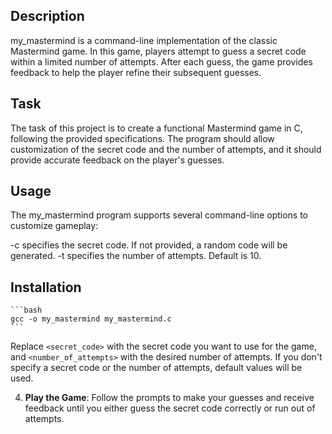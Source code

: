 ## Description
my_mastermind is a command-line implementation of the classic Mastermind game. In this game, players attempt to guess a secret code within a limited number of attempts. After each guess, the game provides feedback to help the player refine their subsequent guesses.

## Task
The task of this project is to create a functional Mastermind game in C, following the provided specifications. The program should allow customization of the secret code and the number of attempts, and it should provide accurate feedback on the player's guesses.

## Usage
The my_mastermind program supports several command-line options to customize gameplay:

-c specifies the secret code. If not provided, a random code will be generated.
-t specifies the number of attempts. Default is 10.

## Installation
    ```bash
    gcc -o my_mastermind my_mastermind.c
    ```

 Replace `<secret_code>` with the secret code you want to use for the game, and `<number_of_attempts>` with the desired number of attempts. If you don't specify a secret code or the number of attempts, default values will be used.

4. **Play the Game**: Follow the prompts to make your guesses and receive feedback until you either guess the secret code correctly or run out of attempts.

